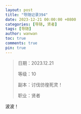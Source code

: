 ```yaml
---
layout: post
title: "导随记录394"
date: 2023-12-21 00:00:00 +0800
categories: [导随, 贤者]
tags: [导随]
author: wanwan
toc: true
comments: true
pin: true
---
```

> 日期：2023.12.21
>
> 等级：10
>
> 副本：讨伐彷徨死灵！
>
> 职业：贤者

波波！